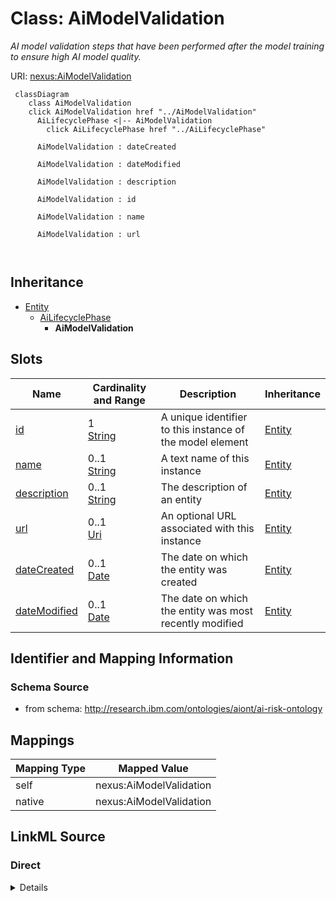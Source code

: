 

# Class: AiModelValidation


_AI model validation steps that have been performed after the model training to ensure high AI model quality._





URI: [nexus:AiModelValidation](http://research.ibm.com/ontologies/aiont/AiModelValidation)






```mermaid
 classDiagram
    class AiModelValidation
    click AiModelValidation href "../AiModelValidation"
      AiLifecyclePhase <|-- AiModelValidation
        click AiLifecyclePhase href "../AiLifecyclePhase"
      
      AiModelValidation : dateCreated
        
      AiModelValidation : dateModified
        
      AiModelValidation : description
        
      AiModelValidation : id
        
      AiModelValidation : name
        
      AiModelValidation : url
        
      
```





## Inheritance
* [Entity](Entity.md)
    * [AiLifecyclePhase](AiLifecyclePhase.md)
        * **AiModelValidation**



## Slots

| Name | Cardinality and Range | Description | Inheritance |
| ---  | --- | --- | --- |
| [id](id.md) | 1 <br/> [String](String.md) | A unique identifier to this instance of the model element | [Entity](Entity.md) |
| [name](name.md) | 0..1 <br/> [String](String.md) | A text name of this instance | [Entity](Entity.md) |
| [description](description.md) | 0..1 <br/> [String](String.md) | The description of an entity | [Entity](Entity.md) |
| [url](url.md) | 0..1 <br/> [Uri](Uri.md) | An optional URL associated with this instance | [Entity](Entity.md) |
| [dateCreated](dateCreated.md) | 0..1 <br/> [Date](Date.md) | The date on which the entity was created | [Entity](Entity.md) |
| [dateModified](dateModified.md) | 0..1 <br/> [Date](Date.md) | The date on which the entity was most recently modified | [Entity](Entity.md) |









## Identifier and Mapping Information







### Schema Source


* from schema: http://research.ibm.com/ontologies/aiont/ai-risk-ontology




## Mappings

| Mapping Type | Mapped Value |
| ---  | ---  |
| self | nexus:AiModelValidation |
| native | nexus:AiModelValidation |







## LinkML Source

<!-- TODO: investigate https://stackoverflow.com/questions/37606292/how-to-create-tabbed-code-blocks-in-mkdocs-or-sphinx -->

### Direct

<details>
```yaml
name: AiModelValidation
description: AI model validation steps that have been performed after the model training
  to ensure high AI model quality.
from_schema: http://research.ibm.com/ontologies/aiont/ai-risk-ontology
is_a: AiLifecyclePhase

```
</details>

### Induced

<details>
```yaml
name: AiModelValidation
description: AI model validation steps that have been performed after the model training
  to ensure high AI model quality.
from_schema: http://research.ibm.com/ontologies/aiont/ai-risk-ontology
is_a: AiLifecyclePhase
attributes:
  id:
    name: id
    description: A unique identifier to this instance of the model element. Example
      identifiers include UUID, URI, URN, etc.
    from_schema: http://research.ibm.com/ontologies/aiont/ai-risk-ontology
    rank: 1000
    slot_uri: schema:identifier
    identifier: true
    alias: id
    owner: AiModelValidation
    domain_of:
    - Entity
    range: string
    required: true
  name:
    name: name
    description: A text name of this instance.
    from_schema: http://research.ibm.com/ontologies/aiont/ai-risk-ontology
    rank: 1000
    slot_uri: schema:name
    alias: name
    owner: AiModelValidation
    domain_of:
    - Entity
    range: string
  description:
    name: description
    description: The description of an entity
    from_schema: http://research.ibm.com/ontologies/aiont/ai-risk-ontology
    rank: 1000
    slot_uri: schema:description
    alias: description
    owner: AiModelValidation
    domain_of:
    - Entity
    range: string
  url:
    name: url
    description: An optional URL associated with this instance.
    from_schema: http://research.ibm.com/ontologies/aiont/ai-risk-ontology
    rank: 1000
    slot_uri: schema:url
    alias: url
    owner: AiModelValidation
    domain_of:
    - Entity
    range: uri
  dateCreated:
    name: dateCreated
    description: The date on which the entity was created.
    from_schema: http://research.ibm.com/ontologies/aiont/ai-risk-ontology
    rank: 1000
    slot_uri: schema:dateCreated
    alias: dateCreated
    owner: AiModelValidation
    domain_of:
    - Entity
    range: date
    required: false
  dateModified:
    name: dateModified
    description: The date on which the entity was most recently modified.
    from_schema: http://research.ibm.com/ontologies/aiont/ai-risk-ontology
    rank: 1000
    slot_uri: schema:dateModified
    alias: dateModified
    owner: AiModelValidation
    domain_of:
    - Entity
    range: date
    required: false

```
</details>
